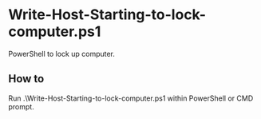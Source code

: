 # Write-Host-Starting-to-lock-computer.ps1
PowerShell to lock up computer. 

## How to
Run .\Write-Host-Starting-to-lock-computer.ps1 within PowerShell or CMD prompt.
